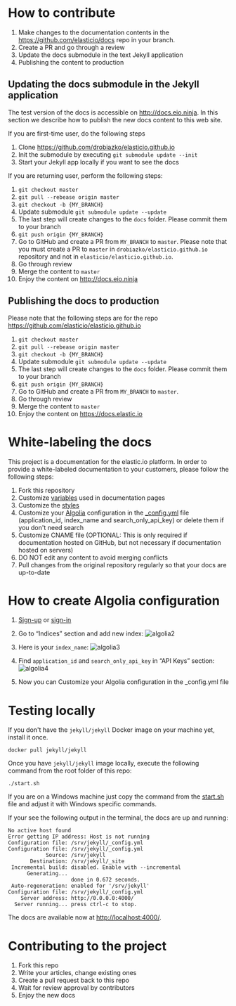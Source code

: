 # How to contribute

1. Make changes to the documentation contents in the https://github.com/elasticio/docs repo in your branch.
2. Create a PR and go through a review
3. Update the docs submodule in the text Jekyll application 
4. Publishing the content to production

## Updating the docs submodule in the Jekyll application 

The test version of the docs is accessible on http://docs.eio.ninja. In this section we describe how to publish the new docs content to this web site. 

If you are first-time user, do the following steps

1. Clone https://github.com/drobiazko/elasticio.github.io
2. Init the submodule by executing `git submodule update --init`
3. Start your Jekyll app locally if you want to see the docs

If you are returning user, perform the following steps:

1. `git checkout master`
2. `git pull --rebease origin master`
3. `git checkout -b {MY_BRANCH}`
4. Update submodule `git submodule update --update`
5. The last step will create changes to the `docs` folder. Please commit them to your branch
6. `git push origin {MY_BRANCH}`
7. Go to GitHub and create a PR from `MY_BRANCH` to `master`. Please note that you must create a PR to `master` in `drobiazko/elasticio.github.io` repository and not in `elasticio/elasticio.github.io`.
8. Go through review
9. Merge the content to `master`
10. Enjoy the content on http://docs.eio.ninja

## Publishing the docs to production

Please note that the following steps are for the repo https://github.com/elasticio/elasticio.github.io

1. `git checkout master`
2. `git pull --rebease origin master`
3. `git checkout -b {MY_BRANCH}`
4. Update submodule `git submodule update --update`
5. The last step will create changes to the `docs` folder. Please commit them to your branch
6. `git push origin {MY_BRANCH}`
7. Go to GitHub and create a PR from `MY_BRANCH` to `master`. 
8. Go through review
9. Merge the content to `master`
10. Enjoy the content on https://docs.elastic.io

# White-labeling the docs

This project is a documentation for the elastic.io platform. In order to provide a white-labeled documentation to your customers, please follow the following steps: 


1. Fork this repository
2. Customize [variables](_data/tenant.yml) used in documentation pages
3. Customize the [styles](./assets/css/common.css)
4. Customize your [Algolia](https://www.algolia.com/) configuration in the [_config.yml](./_config.yml) file (application_id, index_name and search_only_api_key) or delete them if you don't need search
5. Customize CNAME file (OPTIONAL: This is only required if documentation hosted on GitHub, but not necessary if documentation hosted on servers)
6. DO NOT edit any content to avoid merging conflicts
7. Pull changes from the original repository regularly so that your docs are up-to-date


# How to create Algolia configuration 

1. [Sign-up](https://www.algolia.com/users/sign_up) or [sign-in](https://www.algolia.com/users/sign_in) 
2. Go to “Indices” section and add new index:
![algolia2](https://user-images.githubusercontent.com/36419533/41036629-59584f76-6999-11e8-99d9-cb04a49612dd.png)
3. Here is your `index_name`:
![algolia3](https://user-images.githubusercontent.com/36419533/41036633-5ec96c60-6999-11e8-8af3-3a2cd26f5933.png)
4. Find `application_id` and `search_only_api_key` in “API Keys” section:
![algolia4](https://user-images.githubusercontent.com/36419533/41036640-6449c626-6999-11e8-93b7-c5d0ea8ede03.png)

5. Now you can Customize your Algolia configuration in the _config.yml file


# Testing locally

If you don't have the ``jekyll/jekyll`` Docker image on your machine yet,
install it once.

````
docker pull jekyll/jekyll
````

Once you have ``jekyll/jekyll`` image locally, execute the following
command from the root folder of this repo:

````
./start.sh
````

If you are on a Windows machine just copy the command from the
[start.sh](./start.sh) file and adjust it with Windows specific commands.

If your see the following output in the terminal, the docs are up and running:

````
No active host found
Error getting IP address: Host is not running
Configuration file: /srv/jekyll/_config.yml
Configuration file: /srv/jekyll/_config.yml
            Source: /srv/jekyll
       Destination: /srv/jekyll/_site
 Incremental build: disabled. Enable with --incremental
      Generating...
                    done in 0.672 seconds.
 Auto-regeneration: enabled for '/srv/jekyll'
Configuration file: /srv/jekyll/_config.yml
    Server address: http://0.0.0.0:4000/
  Server running... press ctrl-c to stop.
 ````

The docs are available now at [http://localhost:4000/](http://localhost:4000/).


# Contributing to the project

1. Fork this repo
2. Write your articles, change existing ones
3. Create a pull request back to this repo
4. Wait for review approval by contributors
5. Enjoy the new docs
